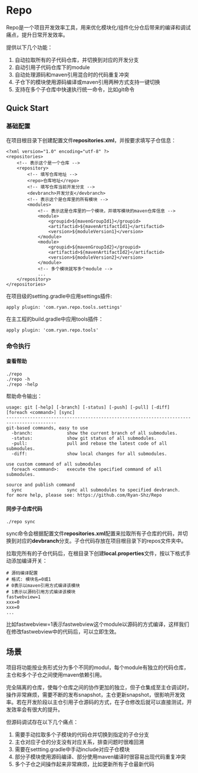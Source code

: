 # Repo

Repo是一个项目开发效率工具，用来优化模块化/组件化分仓后带来的编译和调试痛点，提升日常开发效率。

提供以下几个功能：

1. 自动拉取所有的子代码仓库，并切换到对应的开发分支
2. 自动引用子代码仓库下的module
3. 自动处理源码和maven引用混合时的代码重复冲突
4. 子仓下的模块使用源码编译或maven引用两种方式支持一键切换
5. 支持在多个子仓库中快速执行统一命令，比如git命令

## Quick Start

### 基础配置

在项目根目录下创建配置文件**repositories.xml**，并按要求填写子仓信息：

```
<?xml version="1.0" encoding="utf-8" ?>
<repositories>
    <!-- 表示这个是一个仓库 -->
    <repository> 
    	<!-- 填写仓库地址 -->
        <repo>仓库地址</repo> 
        <!-- 填写仓库当前开发分支 -->
        <devbranch>开发分支</devbranch>
        <!-- 表示这个是仓库里的所有模块 -->
        <modules> 
            <!-- 表示这是仓库里的一个模块，并填写模块的maven仓库信息 -->
            <module> 
                <groupid>${mavenGroupId1}</groupid>
                <artifactid>${mavenArtifactId1}</artifactid>
                <version>${moduleVersion1}</version>
            </module>
            <module>
                <groupid>${mavenGroupId2}</groupid>
                <artifactid>${mavenArtifactId2}</artifactid>
                <version>${moduleVersion2}</version>
            </module>
            <!-- 多个模块就写多个module -->
       	    ...
    </repository>
</repositories>
```

在项目级的setting.gradle中应用settings插件:

```
apply plugin: 'com.ryan.repo.tools.settings'
```

在主工程的build.gradle中应用tools插件：

```
apply plugin: 'com.ryan.repo.tools'
```

### 命令执行

#### 查看帮助

```
./repo
./repo -h
./repo -help
```

帮助命令输出：

```
usage: git [-help] [-branch] [-status] [-push] [-pull] [-diff] [foreach <command>] [sync]
-----------------------------------------------------------------------------------------
git-based commands, easy to use
  -branch:             show the current branch of all submodules.
  -status:             show git status of all submodules.
  -pull:               pull and rebase the latest code of all submodules.
  -diff:               show local changes for all submodules.

use custom command of all submodules
  foreach <command>:   execute the specified command of all submodules.

source and publish command
  sync                 sync all submodules to specified devbranch.
for more help, please see: https://github.com/Ryan-Shz/Repo
```

#### 同步子仓库代码

```
./repo sync
```

sync命令会根据配置文件**repositories.xml**配置来拉取所有子仓库的代码，并切换到对应的**devbranch**分支。子仓代码存放在项目根目录下的repos文件夹中。

拉取完所有的子仓代码后，在根目录下创建**local.properties**文件，按以下格式手动添加编译开关：

```
# 源码编译配置
# 格式: 模块名=0或1
# 0表示以maven引用方式编译该模块
# 1表示以源码引用方式编译该模块
fastwebview=1
xxx=0
xxx=0
...
```

比如fastwebview=1表示fastwebview这个module以源码的方式编译，这样我们在修改fastwebview中的代码后，可以立即生效。

## 场景

项目将功能按业务形式分为多个不同的modul，每个module有独立的代码仓库，主仓和多个子仓之间使用maven依赖引用。

完全隔离的仓库，使每个仓库之间的协作更加的独立，但子仓集成至主仓调试时，操作非常麻烦，需要不断的发布snapshot，主仓更新snapshot，很影响开发效率。若在开发阶段以主仓引用子仓源码的方式，在子仓修改后就可以直接测试，开发效率会有很大的提升。

但源码调试存在以下几个痛点：
1. 需要手动拉取多个子模块的代码仓并切换到指定的子仓分支
2. 主仓对应子仓的分支没有对应关系，排查问题时很难回溯
3. 需要在settting.gradle中手动include对应子仓模块
4. 部分子模块使用源码编译、部分使用maven编译时很容易出现代码重复冲突
5. 多个子仓之间操作起来非常麻烦，比如更新所有子仓最新代码
